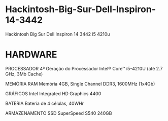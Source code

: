 # Hackintosh-Big-Sur-Dell-Inspiron-14-3442
Hackintosh Big Sur Dell Inspiron 14 3442 i5 4210u

# HARDWARE

PROCESSADOR
4ª Geração do Processador Intel® Core™ i5-4210U (até 2.7 GHz, 3Mb Cache)

MEMÓRIA RAM
Memória 4GB, Single Channel DDR3, 1600MHz (1x4Gb)

GRÁFICOS
Intel Integrated HD Graphics 4400

BATERIA
Bateria de 4 células, 40WHr

ARMAZENAMENTO
SSD SuperSpeed S540 240GB

